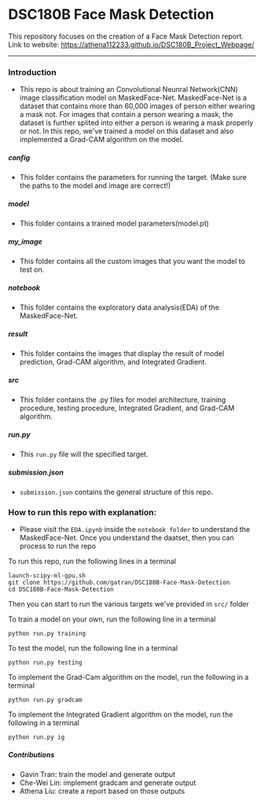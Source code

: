 # DSC180B Face Mask Detection

This repository focuses on the creation of a Face Mask Detection report.
Link to website: https://athena112233.github.io/DSC180B_Project_Webpage/

-----------------------------------------------------------------------------------------------------------------

### Introduction
* This repo is about training an Convolutional Neunral Network(CNN) image classification model on MaskedFace-Net. MaskedFace-Net is a dataset that contains more than 60,000 images of person either wearing a mask not. For images that contain a person wearing a mask, the dataset is further splited into either a person is wearing a mask properly or not. In this repo, we've trained a model on this dataset and also implemented a Grad-CAM algorithm on the model.

##### config 
* This folder contains the parameters for running the target. (Make sure the paths to the model and image are correct!)

##### model
* This folder contains a trained model parameters(model.pt)

##### my_image
* This folder contains all the custom images that you want the model to test on.

##### notebook
* This folder contains the exploratory data analysis(EDA) of the MaskedFace-Net.

##### result
* This folder contains the images that display the result of model prediction, Grad-CAM algorithm, and Integrated Gradient.

##### src
* This folder contains the .py files for model architecture, training procedure, testing procedure, Integrated Gradient, and Grad-CAM algorithm.

##### run.py
* This `run.py` file will the specified target.

##### submission.json
* `submission.json` contains the general structure of this repo.

### How to run this repo with explanation:
*  Please visit the `EDA.ipynb` inside the `notebook folder` to understand the MaskedFace-Net. Once you understand the daatset, then you can process to run the repo

To run this repo, run the following lines in a terminal

```
launch-scipy-ml-gpu.sh
git clone https://github.com/gatran/DSC180B-Face-Mask-Detection
cd DSC180B-Face-Mask-Detection
```

Then you can start to run the various targets we've provided in ```src/``` folder

To train a model on your own, run the following line in a terminal

```
python run.py training
```

To test the model, run the following line in a terminal

```
python run.py testing
```

To implement the Grad-Cam algorithm on the model, run the following in a terminal

```
python run.py gradcam
```

To implement the Integrated Gradient algorithm on the model, run the following in a terminal

```
python run.py ig
```

##### Contributions
* Gavin Tran: train the model and generate output
* Che-Wei Lin: implement gradcam and generate output
* Athena Liu: create a report based on those outputs
